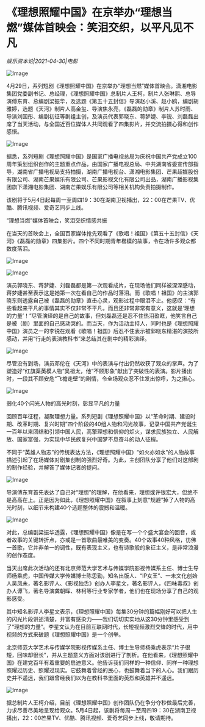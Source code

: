 # 《理想照耀中国》在京举办“理想当燃”媒体首映会：笑泪交织，以平凡见不凡

*娱乐资本论|2021-04-30|电影*

![Image](http://static.ylzbl.com/uploads/ueditor/php/upload/image/20210430/1619765969211353.jpeg)

4月29日，系列短剧《理想照耀中国》在京举办“理想当燃”媒体首映会。潇湘电影集团党委副书记、总经理，《理想照耀中国》总制片人王柯，制片人张琳熙、总导演傅东育、总编剧梁振华，及选题《第五十五封信》导演赵小溪、赵小鸥，编剧胡雅婷，选题《天河》制片人高金玺、导演焦永亮，《磊磊的勋章》制片人苏时雨、导演刘国彤、编剧初征等剧组主创，及演员代表郭晓东、蒋梦婕、李锐、刘磊磊出席了当天活动，与全国近百位媒体人共同观看了四集影片，并交流拍摄心得和创作感悟。

![Image](https://mp.toutiao.com/mp/agw/article_material/open_image/get?code=Njg5MjVlMjQ2YWNkZTdhM2FkMDVkMjcxMjRlZmI2NDgsMTYxOTc2NTYyMDExNg==)

据悉，系列短剧《理想照耀中国》是国家广播电视总局为庆祝中国共产党成立100周年策划组织创作的主题重点作品，由国家广播电视总局、中共湖南省委宣传部指导，湖南省广播电视局支持拍摄，湖南广播电视台、潇湘电影集团、芒果超媒股份有限公司、湖南芒果娱乐有限公司、芒果影视文化有限公司出品，湖南广播影视集团旗下潇湘电影集团、湖南芒果娱乐有限公司等相关机构负责拍摄制作。

该剧将于5月4日起每周一至周四19：30在湖南卫视播出，22：00在芒果TV、优酷、腾讯视频、爱奇艺同步上线。

“理想当燃”媒体首映会，笑泪交织情感共振

在当天的首映会上，全国百家媒体抢先观看了《歌唱！祖国》《第五十五封信》《天河》《磊磊的勋章》四集影片。四个不同时期青年楷模的故事，令在场许多观众都数度落泪。

![Image](https://mp.toutiao.com/mp/agw/article_material/open_image/get?code=ZDA0ODA1MGJiMmU5ZGEzZDk0YjVmY2MyMDcwZjA2ZjEsMTYxOTc2NTYyMDExNg==)

![Image](https://mp.toutiao.com/mp/agw/article_material/open_image/get?code=ZTlmZjVmMTJiYTc2MDBkY2ZlNzA5ZjI2ZDNkNGIzZDMsMTYxOTc2NTYyMDExNg==)

演员郭晓东、蒋梦婕、刘磊磊都是第一次观看成片，在现场他们同样被深深感动，蒋梦婕甚至表示这是她第一次在看自己的作品时落泪。而《歌唱！祖国》的主演郭晓东则透露自己被《磊磊的勋章》直击心灵，观影过程中眼泪不止。他感叹：“有些看起来平凡的事情其实不仅非常不平凡，而且还非常非常有意义，这就是‘理想的力量’！”尽管演绎的是自己的故事，但刘磊磊还是忍不住热泪盈眶，他笑言自己是被（剧）里面的自己感动哭的。而当天，作为活动主持人，同时也是《理想照耀中国》演员之一的李锐在观看《歌唱！祖国》后忍不住表示被郭晓东精湛的演技所感动，并用“行走的表演教科书”来总结其在剧中的精彩演绎。

![Image](https://mp.toutiao.com/mp/agw/article_material/open_image/get?code=N2I1NTBiZTA3NWFiZThlMDg1YzZmMTJhZWI5MGJjODAsMTYxOTc2NTYyMDExNg==)

尽管没有到场，演员邓伦在《天河》中的表演与付出仍然收获了观众的掌声。为了塑造好“红旗渠英模人物”吴祖太，他“不顾形象”献出了突破性的表演。影片播出时，一段其不顾安危“飞檐走壁”的剧情，令全场观众忍不住发出惊呼，为之揪心。

![Image](https://mp.toutiao.com/mp/agw/article_material/open_image/get?code=MjZjZjBkMDkwYzUzMTczYWMwYjM3ZWFlNzAzNDM0MTMsMTYxOTc2NTYyMDExNg==)

弱化40个闪光人物的高光时刻，彰显平凡的力量

回顾百年征程，凝聚理想力量。系列短剧《理想照耀中国》以“革命时期、建设时期、改革时期、复兴时期”四个阶段的40组人物和闪光故事，记录中国共产党诞生一百年以来团结和引领中国人民，高擎理想和信仰的炬火，谋求民族独立、人民解放、国家富强，为实现中华民族复兴中国梦不息奋斗的动人征程。

不同于“英雄人物志”的传统表达方法，《理想照耀中国》“如火亦如水”的人物故事描述引起了在场媒体对剧集创制的强烈好奇。为此，主创团队分享了他们对这部剧的制作经验，并解答了媒体记者的提问。

![Image](https://mp.toutiao.com/mp/agw/article_material/open_image/get?code=ZTJmZTUyZDNiMDNkYzcwOTBlYjY4NjViNjhhNTIzMDYsMTYxOTc2NTYyMDExNw==)

导演傅东育首先表达了自己对“理想”的理解，在他看来，理想或许很宏大，但绝不是高高在上。正是因为如此，《理想照耀中国》在叙事上刻意“规避”掉了人物的高光时刻，以细节来构建40个选题整体的震撼和温暖。

![Image](https://mp.toutiao.com/mp/agw/article_material/open_image/get?code=MzBjNGVmMDczY2YyMDc3ZjdkYWNlZDBjOTIxYzEzMGUsMTYxOTc2NTYyMDExNw==)

对此，总编剧梁振华透露，《理想照耀中国》像是在写一个个盛大宴会的回音，或者故事的关键转折点，亦或是一首歌曲最唯美的变奏。40个故事40种风格，彷佛一首歌，它并非单一的调性，既有表现主义，也有诗歌般的象征主义，是非常浪漫的创作态度。

当天出席此次活动的还有北京师范大学艺术与传媒学院影视传媒系主任、博士生导师杨乘虎，中国传媒大学传媒博士陈思勤，知名出版人、“IP女王”、一未文化创始人吴凤未，著名影评人、《影视独舌》创办人李星文，著名影评人，《四味毒叔》创办人谭飞，著名导演龚朝晖、林柯等行业专家学者，他们也在现场分享了自己的观影感受。

其中知名影评人李星文表示，《理想照耀中国》每集30分钟的篇幅刚好可以把人生的闪光片段讲述清楚，并富有感染力——我们切切实实地从这30分钟里感受到了“理想的力量”。李星文认为在目前互联网时代，长短视频激烈交锋的时代，用中视频的方式来破题《理想照耀中国》是一个创举。

北京师范大学艺术与传媒学院影视传媒系主任、博士生导师杨乘虎表示“片子很短，回味却很长”，并从主题意义方面对该剧进行了剖析。在他看来，《理想照耀中国》在建党百年有着重要的启迪意义。他告诉我们同样的一种信仰、同样一种理想照耀过历史、照耀过现实。它鼓舞着曾经的民心，也鼓舞着当下的人心。我们跟历史并不遥远，我们跟曾经我们以为在教科书里面的英烈和英雄并不遥远。

![Image](https://mp.toutiao.com/mp/agw/article_material/open_image/get?code=ZTAzYTYxZDFkMzFiMDQ4ZTYwMGNmNzlmNTBhOGZlNmYsMTYxOTc2NTYyMDExNw==)

据总制片人王柯介绍，目前《理想照耀中国》创作团队仍在争分夺秒做最后完善，力求尽善尽美地呈现给观众。5月4日起，该剧将每周一至周四19：30在湖南卫视播出，22：00芒果TV、优酷、腾讯视频、爱奇艺同步上线，敬请期待。

